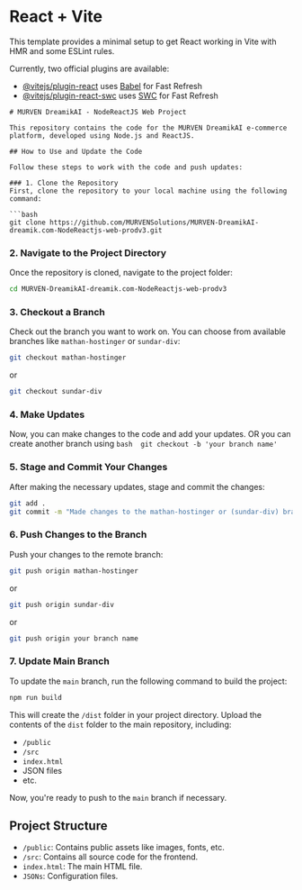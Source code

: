 # React + Vite

This template provides a minimal setup to get React working in Vite with HMR and some ESLint rules.

Currently, two official plugins are available:

- [@vitejs/plugin-react](https://github.com/vitejs/vite-plugin-react/blob/main/packages/plugin-react/README.md) uses [Babel](https://babeljs.io/) for Fast Refresh
- [@vitejs/plugin-react-swc](https://github.com/vitejs/vite-plugin-react-swc) uses [SWC](https://swc.rs/) for Fast Refresh


```
# MURVEN DreamikAI - NodeReactJS Web Project

This repository contains the code for the MURVEN DreamikAI e-commerce platform, developed using Node.js and ReactJS.

## How to Use and Update the Code

Follow these steps to work with the code and push updates:

### 1. Clone the Repository
First, clone the repository to your local machine using the following command:

```bash
git clone https://github.com/MURVENSolutions/MURVEN-DreamikAI-dreamik.com-NodeReactjs-web-prodv3.git
```

### 2. Navigate to the Project Directory
Once the repository is cloned, navigate to the project folder:

```bash
cd MURVEN-DreamikAI-dreamik.com-NodeReactjs-web-prodv3
```

### 3. Checkout a Branch
Check out the branch you want to work on. You can choose from available branches like `mathan-hostinger` or `sundar-div`:

```bash
git checkout mathan-hostinger
```
or
```bash
git checkout sundar-div
```

### 4. Make Updates
Now, you can make changes to the code and add your updates. OR you can create another branch using ```bash  git checkout -b 'your branch name' ```

### 5. Stage and Commit Your Changes
After making the necessary updates, stage and commit the changes:

```bash
git add .
git commit -m "Made changes to the mathan-hostinger or (sundar-div) branch OR your branch name"
```

### 6. Push Changes to the Branch
Push your changes to the remote branch:

```bash
git push origin mathan-hostinger
```
or
```bash
git push origin sundar-div
```
or
```bash
git push origin your branch name
```

### 7. Update Main Branch
To update the `main` branch, run the following command to build the project:

```bash
npm run build
```

This will create the `/dist` folder in your project directory. Upload the contents of the `dist` folder to the main repository, including:

- `/public`
- `/src`
- `index.html`
- JSON files
- etc.

Now, you're ready to push to the `main` branch if necessary.

## Project Structure

- `/public`: Contains public assets like images, fonts, etc.
- `/src`: Contains all source code for the frontend.
- `index.html`: The main HTML file.
- `JSONs`: Configuration files.
